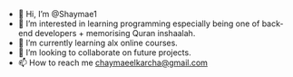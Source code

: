 - 👋 Hi, I’m @Shaymae1
- 👀 I’m interested in learning programming especially being one of back-end developers + memorising Quran inshaalah.
- 🌱 I’m currently learning alx online courses. 
- 💞️ I’m looking to collaborate on future projects.
- 📫 How to reach me chaymaeelkarcha@gmail.com

<!---
Shaymae1/Shaymae1 is a ✨ special ✨ repository because its `README.md` (this file) appears on your GitHub profile.
You can click the Preview link to take a look at your changes.
--->
